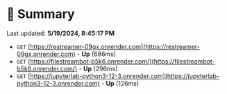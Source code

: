 # 📖 Summary
Last updated: **5/19/2024, 8:45:17 PM**

- `GET` [https://restreamer-09gx.onrender.com](https://restreamer-09gx.onrender.com) - **Up** (686ms)
- `GET` [https://filestreambot-b5k6.onrender.com/](https://filestreambot-b5k6.onrender.com/) - **Up** (296ms)
- `GET` [https://jupyterlab-python3-12-3.onrender.com](https://jupyterlab-python3-12-3.onrender.com) - **Up** (126ms)
